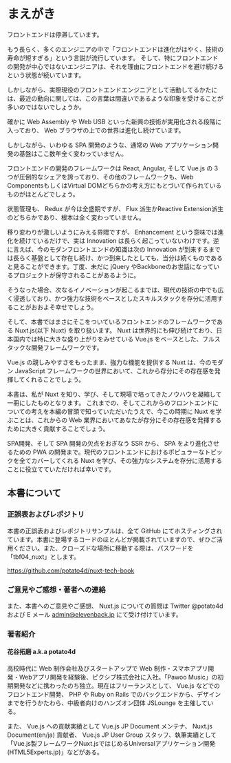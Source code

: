 # まえがき

フロントエンドは停滞しています。

もう長らく、多くのエンジニアの中で「フロントエンドは進化がはやく、技術の寿命が短すぎる」という言説が流行しています。
そして、特にフロントエンドの開発が中心ではないエンジニアは、それを理由にフロントエンドを避け続けるという状態が続いています。

しかしながら、実際現役のフロントエンドエンジニアとして活動してるかたには、最近の動向に関しては、この言葉は間違いであるような印象を受けることが多いのではないでしょうか。

確かに Web Assembly や Web USB といった新興の技術が実用化される段階に入っており、 Web ブラウザの上での世界は進化し続けています。

しかしながら、いわゆる SPA 開発のような、通常の Web アプリケーション開発の基盤はここ数年全く変わっていません。

フロントエンドの開発のフレームワークは React, Angular, そして Vue.js の 3 つが圧倒的なシェアを誇っており、その他のフレームワークも、Web ComponentsもしくはVirtual DOMどちらかの考え方にもとづいて作られているものがほとんどでしょう。

状態管理も、 Redux が今は全盛期ですが、 Flux 派生かReactive Extension派生のどちらかであり、根本は全く変わっていません。

移り変わりが激しいようにみえる界隈ですが、 Enhancement という意味では進化を続けているだけで、実は Innovation は長らく起こっていないわけです。逆に言えば、今のモダンフロントエンドの知識は次の Innovation が到来するまでは長らく基盤として存在し続け、かつ到来したとしても、当分は続くものであると見ることができます。丁度、未だに jQuery やBackboneのお世話になっているプロジェクトが保守されることがあるように。

そうなった場合、次なるイノベーションが起こるまでは、現代の技術の中でも広く浸透しており、かつ強力な技術をベースとしたスキルスタックを存分に活用することがおおよそ幸せでしょう。

そして、本書ではまさにそこをついているフロントエンドのフレームワークである  Nuxt.js(以下 Nuxt) を取り扱います。
Nuxt は世界的にも伸び続けており、日本国内では特に大きな盛り上がりをみせている Vue.js をベースとした、フルスタックな開発フレームワークです。

Vue.js の親しみやすさをもったまま、強力な機能を提供する Nuxt は、今のモダン JavaScript フレームワークの世界において、これから存分にその存在感を発揮してくれることでしょう。

本書は、私が Nuxt を知り、学び、そして現場で培ってきたノウハウを凝縮して一冊にしたものとなります。
これまでの、そしてこれからのフロントエンドについての考えを本編の冒頭で知っていただいたうえで、今この時期に Nuxt を学ぶことは、これからの Web 業界においてあなたが存分にその存在感を発揮するために大きく貢献することでしょう。

SPA開発、そして SPA 開発の欠点をおぎなう SSR から、 SPA をより進化させるための PWA の開発まで。現代のフロントエンドにおけるポピュラーなトピックを全てカバーしてくれる Nuxt を学び、その強力なシステムを存分に活用することに役立てていただければ幸いです。

## 本書について

### 正誤表およびレポジトリ

本書の正誤表およびレポジトリサンプルは、全て GitHub にてホスティングされています。本書に登場するコードのほとんどが掲載されていますので、ぜひご活用ください。また、クローズドな場所に移動する際は、パスワードを「tbf04_nuxt」とします。

https://github.com/potato4d/nuxt-tech-book

### ご意見やご感想・著者への連絡

また、本書へのご意見やご感想、 Nuxt.js についての質問は Twitter @potato4d および E メール admin@elevenback.jp にて受け付けています。

### 著者紹介

#### 花谷拓磨 a.k.a potato4d

高校時代に Web 制作会社及びスタートアップで Web 制作・スマホアプリ開発・Webアプリ開発を経験後、ピクシブ株式会社に入社。「Pawoo Music」の初期開発などに携わったのち独立。現在はフリーランスとして、 Vue.js などでのフロントエンド開発、 PHP や Ruby on Rails でのバックエンドから、デザインまでを行うかたわら、中級者向けのハンズオン団体 JSLounge を主催している。

また、 Vue.js への貢献実績として Vue.js JP Document メンテナ、 Nuxt.js Document(en/ja) 貢献者、 Vue.js JP User Group スタッフ、執筆実績として「Vue.js製フレームワークNuxt.jsではじめるUniversalアプリケーション開発(HTML5Experts.jp)」などがある。
